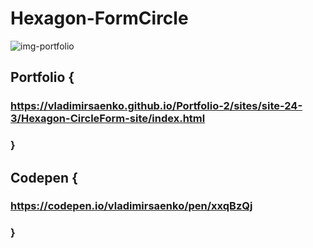 # Hexagon-FormCircle

![img-portfolio](https://user-images.githubusercontent.com/56477695/121498556-34797180-c9e5-11eb-94e5-31dc1c61ecee.jpg)

## Portfolio {

### https://vladimirsaenko.github.io/Portfolio-2/sites/site-24-3/Hexagon-CircleForm-site/index.html

### }

## Codepen {

### https://codepen.io/vladimirsaenko/pen/xxqBzQj

### }
